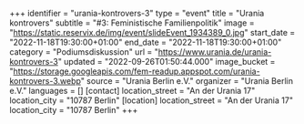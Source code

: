 +++
identifier = "urania-kontrovers-3"
type = "event"
title = "Urania kontrovers"
subtitle = "#3: Feministische Familienpolitik"
image = "https://static.reservix.de/img/event/slideEvent_1934389_0.jpg"
start_date = "2022-11-18T19:30:00+01:00"
end_date = "2022-11-18T19:30:00+01:00"
category = "Podiumsdiskussion"
url = "https://www.urania.de/urania-kontrovers-3"
updated = "2022-09-26T01:50:44.000"
image_bucket = "https://storage.googleapis.com/fem-readup.appspot.com/urania-kontrovers-3.webp"
source = "Urania Berlin e.V."
organizer = "Urania Berlin e.V."
languages = []
[contact]
location_street = "An der Urania 17"
location_city = "10787 Berlin"
[location]
location_street = "An der Urania 17"
location_city = "10787 Berlin"
+++